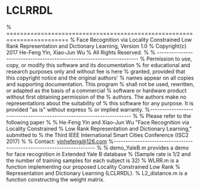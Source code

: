 # LCLRRDL
% ========================================================================
% Face Recognition via Locality Constrained Low Rank Representation and Dictionary Learning, Version 1.0
% Copyright(c) 2017 He-Feng Yin, Xiao-Jun Wu
% All Rights Reserved.
%
% ----------------------------------------------------------------------
% Permission to use, copy, or modify this software and its documentation
% for educational and research purposes only and without fee is here
% granted, provided that this copyright notice and the original authors'
% names appear on all copies and supporting documentation. This program
% shall not be used, rewritten, or adapted as the basis of a commercial
% software or hardware product without first obtaining permission of the
% authors. The authors make no representations about the suitability of
% this software for any purpose. It is provided "as is" without express
% or implied warranty.
%----------------------------------------------------------------------
%
% Please refer to the following paper
%
% He-Feng Yin and Xiao-Jun Wu "Face Recognition via Locality Constrained 
% Low Rank Representation and Dictionary Learning," submitted to 
% the Third IEEE International Smart Cities Conference (ISC2 2017)
% 
% Contact: yinhefeng@126.com
%----------------------------------------------------------------------
%
% demo_YaleB.m provides a demo for face recognition in Extended Yale B database
% (Sample rate is 1/2 and the number of training samples for each subject is 32)
% WLRR.m is a function implementing our proposed Locality Constrained Low Rank
% Representation and Dictionary Learning (LCLRRDL).
% L2_distance.m is a function constructing the weight matrix.
